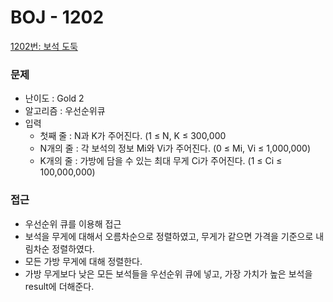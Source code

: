 # BOJ - 1202

[1202번: 보석 도둑](https://www.acmicpc.net/problem/1202)

### 문제

- 난이도 : Gold 2
- 알고리즘 : 우선순위큐
- 입력
    - 첫째 줄 :  N과 K가 주어진다. (1 ≤ N, K ≤ 300,000
    - N개의 줄 : 각 보석의 정보 Mi와 Vi가 주어진다. (0 ≤ Mi, Vi ≤ 1,000,000)
    - K개의 줄 : 가방에 담을 수 있는 최대 무게 Ci가 주어진다. (1 ≤ Ci ≤ 100,000,000)

### 접근

- 우선순위 큐를 이용해 접근
- 보석을 무게에 대해서 오름차순으로 정렬하였고, 무게가 같으면 가격을 기준으로 내림차순 정렬하였다.
- 모든 가방 무게에 대해 정렬한다.
- 가방 무게보다 낮은 모든 보석들을 우선순위 큐에 넣고, 가장 가치가 높은 보석을 result에 더해준다.
